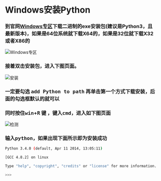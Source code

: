 # Windows安装Python
### 到官网[Windows专区](https://www.python.org/downloads/windows/)下载二进制的exe安装包(建议是Python3，且最新版本)，如果是64位系统就下载X64的，如果是32位就下载X32或者X86的
![Windows专区](https://www.runoob.com/wp-content/uploads/2018/07/A0ADAB69-1DA6-409B-AF85-DA2FC7E0B57F.png)

### 接着双击安装包，进入下图页面。
![安装](https://www.runoob.com/wp-content/uploads/2018/07/20180226150011548.png)
### 一定要勾选 <kbd>add Python to path</kbd> 再单击第一个方式下载安装，后面的勾选框默认的就可以
### 同时按住<kbd>win</kbd>+<kbd>R</kbd> 键 ，键入<kbd>cmd</kbd>，进入如下图页面
![检测](https://www.runoob.com/wp-content/uploads/2018/07/20170707155742110.png)

### 输入<kbd>python</kbd>，如果出现下面所示即为安装成功
```sh
Python 3.4.0 (default, Apr 11 2014, 13:05:11) 

[GCC 4.8.2] on linux

Type "help", "copyright", "credits" or "license" for more information.

>>>
```
